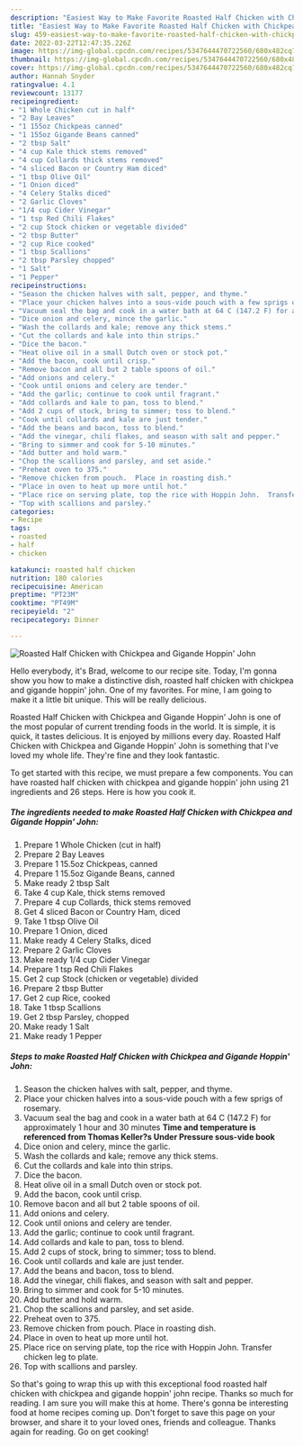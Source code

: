 ```yaml
---
description: "Easiest Way to Make Favorite Roasted Half Chicken with Chickpea and Gigande Hoppin&amp;#39; John"
title: "Easiest Way to Make Favorite Roasted Half Chicken with Chickpea and Gigande Hoppin&amp;#39; John"
slug: 459-easiest-way-to-make-favorite-roasted-half-chicken-with-chickpea-and-gigande-hoppin-and-39-john
date: 2022-03-22T12:47:35.226Z
image: https://img-global.cpcdn.com/recipes/5347644470722560/680x482cq70/roasted-half-chicken-with-chickpea-and-gigande-hoppin-john-recipe-main-photo.jpg
thumbnail: https://img-global.cpcdn.com/recipes/5347644470722560/680x482cq70/roasted-half-chicken-with-chickpea-and-gigande-hoppin-john-recipe-main-photo.jpg
cover: https://img-global.cpcdn.com/recipes/5347644470722560/680x482cq70/roasted-half-chicken-with-chickpea-and-gigande-hoppin-john-recipe-main-photo.jpg
author: Hannah Snyder
ratingvalue: 4.1
reviewcount: 13177
recipeingredient:
- "1 Whole Chicken cut in half"
- "2 Bay Leaves"
- "1 155oz Chickpeas canned"
- "1 155oz Gigande Beans canned"
- "2 tbsp Salt"
- "4 cup Kale thick stems removed"
- "4 cup Collards thick stems removed"
- "4 sliced Bacon or Country Ham diced"
- "1 tbsp Olive Oil"
- "1 Onion diced"
- "4 Celery Stalks diced"
- "2 Garlic Cloves"
- "1/4 cup Cider Vinegar"
- "1 tsp Red Chili Flakes"
- "2 cup Stock chicken or vegetable divided"
- "2 tbsp Butter"
- "2 cup Rice cooked"
- "1 tbsp Scallions"
- "2 tbsp Parsley chopped"
- "1 Salt"
- "1 Pepper"
recipeinstructions:
- "Season the chicken halves with salt, pepper, and thyme."
- "Place your chicken halves into a sous-vide pouch with a few sprigs of rosemary."
- "Vacuum seal the bag and cook in a water bath at 64 C (147.2 F) for approximately 1 hour and 30 minutes  **Time and temperature is referenced from Thomas Keller?s Under Pressure sous-vide book**"
- "Dice onion and celery, mince the garlic."
- "Wash the collards and kale; remove any thick stems."
- "Cut the collards and kale into thin strips."
- "Dice the bacon."
- "Heat olive oil in a small Dutch oven or stock pot."
- "Add the bacon, cook until crisp."
- "Remove bacon and all but 2 table spoons of oil."
- "Add onions and celery."
- "Cook until onions and celery are tender."
- "Add the garlic; continue to cook until fragrant."
- "Add collards and kale to pan, toss to blend."
- "Add 2 cups of stock, bring to simmer; toss to blend."
- "Cook until collards and kale are just tender."
- "Add the beans and bacon, toss to blend."
- "Add the vinegar, chili flakes, and season with salt and pepper."
- "Bring to simmer and cook for 5-10 minutes."
- "Add butter and hold warm."
- "Chop the scallions and parsley, and set aside."
- "Preheat oven to 375."
- "Remove chicken from pouch.  Place in roasting dish."
- "Place in oven to heat up more until hot."
- "Place rice on serving plate, top the rice with Hoppin John.  Transfer chicken leg to plate."
- "Top with scallions and parsley."
categories:
- Recipe
tags:
- roasted
- half
- chicken

katakunci: roasted half chicken 
nutrition: 180 calories
recipecuisine: American
preptime: "PT23M"
cooktime: "PT49M"
recipeyield: "2"
recipecategory: Dinner

---
```



![Roasted Half Chicken with Chickpea and Gigande Hoppin&#39; John](https://img-global.cpcdn.com/recipes/5347644470722560/680x482cq70/roasted-half-chicken-with-chickpea-and-gigande-hoppin-john-recipe-main-photo.jpg)

Hello everybody, it's Brad, welcome to our recipe site. Today, I'm gonna show you how to make a distinctive dish, roasted half chicken with chickpea and gigande hoppin&#39; john. One of my favorites. For mine, I am going to make it a little bit unique. This will be really delicious.



Roasted Half Chicken with Chickpea and Gigande Hoppin&#39; John is one of the most popular of current trending foods in the world. It is simple, it is quick, it tastes delicious. It is enjoyed by millions every day. Roasted Half Chicken with Chickpea and Gigande Hoppin&#39; John is something that I've loved my whole life. They're fine and they look fantastic.


To get started with this recipe, we must prepare a few components. You can have roasted half chicken with chickpea and gigande hoppin&#39; john using 21 ingredients and 26 steps. Here is how you cook it.

<!--inarticleads1-->

##### The ingredients needed to make Roasted Half Chicken with Chickpea and Gigande Hoppin&#39; John:

1. Prepare 1 Whole Chicken (cut in half)
1. Prepare 2 Bay Leaves
1. Prepare 1 15.5oz Chickpeas, canned
1. Prepare 1 15.5oz Gigande Beans, canned
1. Make ready 2 tbsp Salt
1. Take 4 cup Kale, thick stems removed
1. Prepare 4 cup Collards, thick stems removed
1. Get 4 sliced Bacon or Country Ham, diced
1. Take 1 tbsp Olive Oil
1. Prepare 1 Onion, diced
1. Make ready 4 Celery Stalks, diced
1. Prepare 2 Garlic Cloves
1. Make ready 1/4 cup Cider Vinegar
1. Prepare 1 tsp Red Chili Flakes
1. Get 2 cup Stock (chicken or vegetable) divided
1. Prepare 2 tbsp Butter
1. Get 2 cup Rice, cooked
1. Take 1 tbsp Scallions
1. Get 2 tbsp Parsley, chopped
1. Make ready 1 Salt
1. Make ready 1 Pepper




<!--inarticleads2-->

##### Steps to make Roasted Half Chicken with Chickpea and Gigande Hoppin&#39; John:

1. Season the chicken halves with salt, pepper, and thyme.
1. Place your chicken halves into a sous-vide pouch with a few sprigs of rosemary.
1. Vacuum seal the bag and cook in a water bath at 64 C (147.2 F) for approximately 1 hour and 30 minutes  **Time and temperature is referenced from Thomas Keller?s Under Pressure sous-vide book**
1. Dice onion and celery, mince the garlic.
1. Wash the collards and kale; remove any thick stems.
1. Cut the collards and kale into thin strips.
1. Dice the bacon.
1. Heat olive oil in a small Dutch oven or stock pot.
1. Add the bacon, cook until crisp.
1. Remove bacon and all but 2 table spoons of oil.
1. Add onions and celery.
1. Cook until onions and celery are tender.
1. Add the garlic; continue to cook until fragrant.
1. Add collards and kale to pan, toss to blend.
1. Add 2 cups of stock, bring to simmer; toss to blend.
1. Cook until collards and kale are just tender.
1. Add the beans and bacon, toss to blend.
1. Add the vinegar, chili flakes, and season with salt and pepper.
1. Bring to simmer and cook for 5-10 minutes.
1. Add butter and hold warm.
1. Chop the scallions and parsley, and set aside.
1. Preheat oven to 375.
1. Remove chicken from pouch.  Place in roasting dish.
1. Place in oven to heat up more until hot.
1. Place rice on serving plate, top the rice with Hoppin John.  Transfer chicken leg to plate.
1. Top with scallions and parsley.




So that's going to wrap this up with this exceptional food roasted half chicken with chickpea and gigande hoppin&#39; john recipe. Thanks so much for reading. I am sure you will make this at home. There's gonna be interesting food at home recipes coming up. Don't forget to save this page on your browser, and share it to your loved ones, friends and colleague. Thanks again for reading. Go on get cooking!
